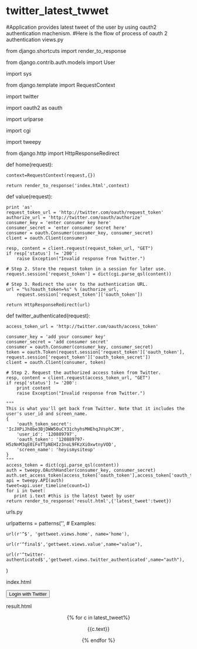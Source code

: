 twitter_latest_twwet
====================

#Application provides latest tweet of the user by using oauth2 authentication machenism.
#Here is the flow of process of oauth 2 authentication
views.py


from django.shortcuts import render_to_response

from django.contrib.auth.models import User

import sys

from django.template import RequestContext

import twitter

import oauth2 as oauth

import urlparse

import cgi

import tweepy

from django.http import HttpResponseRedirect

def home(request):

    context=RequestContext(request,{})
    
    return render_to_response('index.html',context)

def value(request):

    print 'as'
    request_token_url = 'http://twitter.com/oauth/request_token'
    authorize_url = 'http://twitter.com/oauth/authorize'
    consumer_key = 'enter consumer key here'
    consumer_secret = 'enter consumer secret here'
    consumer = oauth.Consumer(consumer_key, consumer_secret)
    client = oauth.Client(consumer)
    
    resp, content = client.request(request_token_url, "GET")
    if resp['status'] != '200':
        raise Exception("Invalid response from Twitter.")

    # Step 2. Store the request token in a session for later use.
    request.session['request_token'] = dict(cgi.parse_qsl(content))

    # Step 3. Redirect the user to the authentication URL.
    url = "%s?oauth_token=%s" % (authorize_url,
        request.session['request_token']['oauth_token'])

    return HttpResponseRedirect(url)

def twitter_authenticated(request):

    access_token_url = 'http://twitter.com/oauth/access_token'
    
    consumer_key = 'add your consumer key'
    consumer_secret = 'add consumer secret'
    consumer = oauth.Consumer(consumer_key, consumer_secret)
    token = oauth.Token(request.session['request_token']['oauth_token'],
    request.session['request_token']['oauth_token_secret'])
    client = oauth.Client(consumer, token)

    # Step 2. Request the authorized access token from Twitter.
    resp, content = client.request(access_token_url, "GET")
    if resp['status'] != '200':
        print content
        raise Exception("Invalid response from Twitter.")

    """
    This is what you'll get back from Twitter. Note that it includes the
    user's user_id and screen_name.
    {
        'oauth_token_secret': 'IcJXPiJh8be3BjDWW50uCY31chyhsMHEhqJVsphC3M',
        'user_id': '120889797', 
        'oauth_token': '120889797-H5zNnM3qE0iFoTTpNEHIz3noL9FKzXiOxwtnyVOD',
        'screen_name': 'heyismysiteup'
    }
    """
    access_token = dict(cgi.parse_qsl(content))
    auth = tweepy.OAuthHandler(consumer_key, consumer_secret)
    auth.set_access_token(access_token['oauth_token'],access_token['oauth_token_secret'])
    api = tweepy.API(auth)
    tweet=api.user_timeline(count=1)
    for i in tweet:
       print i.text #this is the latest tweet by user
    return render_to_response('result.html',{'latest_tweet':tweet})


urls.py

urlpatterns = patterns('',
    # Examples:
    
    url(r'^$', 'gettweet.views.home', name='home'),
    
    url(r'^final$','gettweet.views.value',name="value"),
    
    url(r'^twitter-authenticated$','gettweet.views.twitter_authenticated',name="auth"),
    
)

index.html

<!DOCTYPE html PUBLIC "-//W3C//DTD HTML 4.01//EN"
"http://www.w3.org/TR/html4/strict.dtd">

<html xmlns="http://www.w3.org/1999/xhtml" lang="en">
  <head>
		<meta http-equiv="Content-Type" content="text/html; charset=utf-8" />
		<title>index</title>
		<meta name="author" content="shobhit" />
		<link href="/static/cssall/bootstrap.css"  rel="stylesheet" type="text/css"  />
		<link href="/static/cssall/bootstrap.min.css" rel="stylesheet" type="text/css" />
		<!-- Date: 2012-08-30 -->
	</head>
	<body>
        <div class="span12">
		<div class="row">
		<div class="container">
			<button class="btn btn-succes" id="twitter">Login with Twitter</button>
		</div>
	</div>
	</div>
	</body>
	<script src="https://ajax.googleapis.com/ajax/libs/jquery/1.7.2/jquery.min.js"></script>
    <script src="/static/javascripts/bootstrap.min.js"></script> 
	<script type="text/javascript">
		$(function(){
			$("#twitter").click(function(){
				window.location="/final"
			});
		});
	</script>
</html>

result.html

<!DOCTYPE html>
<html lang="en">
  <head>
		<link href="/static/cssall/bootstrap.css"  rel="stylesheet" type="text/css"  />
		<link href="/static/cssall/bootstrap.min.css" rel="stylesheet" type="text/css" />
		<script src="https://ajax.googleapis.com/ajax/libs/jquery/1.7.2/jquery.min.js"></script>
	</head>
	<body>
	<div class="span12">
		<div class="container">
			<div class="well" align="center">
			  {%  for c in latest_tweet%}
			  <p> {{c.text}}</p>
			  {% endfor %}
			</div>
		</div>
	</div>
	</body>
</html>


